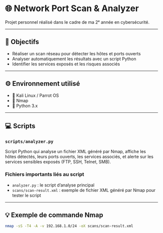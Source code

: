 # 🌐 Network Port Scan & Analyzer

Projet personnel réalisé dans le cadre de ma 2ᵉ année en cybersécurité.

---

## 🎯 Objectifs

- Réaliser un scan réseau pour détecter les hôtes et ports ouverts  
- Analyser automatiquement les résultats avec un script Python  
- Identifier les services exposés et les risques associés  

---

## ⚙️ Environnement utilisé

- 🐧 Kali Linux / Parrot OS  
- 🔎 Nmap  
- 🐍 Python 3.x  

---

## 💻 Scripts

### `scripts/analyzer.py`

Script Python qui analyse un fichier XML généré par Nmap, affiche les hôtes détectés, leurs ports ouverts, les services associés, et alerte sur les services sensibles exposés (FTP, SSH, Telnet, SMB).

### Fichiers importants liés au script

- `analyzer.py` : le script d’analyse principal  
- `scans/scan-result.xml` : exemple de fichier XML généré par Nmap pour tester le script  

---

## 💡 Exemple de commande Nmap

```bash
nmap -sS -T4 -A -v 192.168.1.0/24 -oX scans/scan-result.xml

